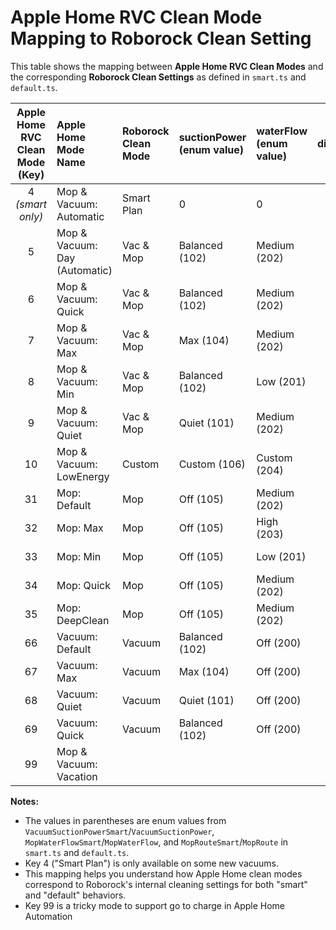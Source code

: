 # Apple Home RVC Clean Mode Mapping to Roborock Clean Setting

This table shows the mapping between **Apple Home RVC Clean Modes** and the corresponding **Roborock Clean Settings** as defined in `smart.ts` and `default.ts`.

| Apple Home RVC Clean Mode (Key) | Apple Home Mode Name         | Roborock Clean Mode | suctionPower (enum value) | waterFlow (enum value) | distance_off | mopRoute (enum value) |
|:-------------------------------:|:-----------------------------|:--------------------|:--------------------------|:----------------------|:------------:|:---------------------:|
| 4 *(smart only)*                | Mop & Vacuum: Automatic      | Smart Plan          | 0                         | 0                     | 0            | Smart (306)           |
| 5                               | Mop & Vacuum: Day (Automatic)| Vac & Mop           | Balanced (102)            | Medium (202)          | 0            | Standard (300)        |
| 6                               | Mop & Vacuum: Quick          | Vac & Mop           | Balanced (102)            | Medium (202)          | 0            | Fast (304)            |
| 7                               | Mop & Vacuum: Max            | Vac & Mop           | Max (104)                 | Medium (202)          | 0            | Standard (300)        |
| 8                               | Mop & Vacuum: Min            | Vac & Mop           | Balanced (102)            | Low (201)             | 0            | Standard (300)        |
| 9                               | Mop & Vacuum: Quiet          | Vac & Mop           | Quiet (101)               | Medium (202)          | 0            | Standard (300)        |
| 10                              | Mop & Vacuum: LowEnergy      | Custom              | Custom (106)              | Custom (204)          | 0            | Custom (302)          |
| 31                              | Mop: Default                 | Mop                 | Off (105)                 | Medium (202)          | 0            | Standard (300)        |
| 32                              | Mop: Max                     | Mop                 | Off (105)                 | High (203)            | 0            | Standard (300)        |
| 33                              | Mop: Min                     | Mop                 | Off (105)                 | Low (201)             | 0            | Standard (300)        |
| 34                              | Mop: Quick                   | Mop                 | Off (105)                 | Medium (202)          | 0            | Fast (304)            |
| 35                              | Mop: DeepClean               | Mop                 | Off (105)                 | Medium (202)          | 0            | Deep (301)            |
| 66                              | Vacuum: Default              | Vacuum              | Balanced (102)            | Off (200)             | 0            | Standard (300)        |
| 67                              | Vacuum: Max                  | Vacuum              | Max (104)                 | Off (200)             | 0            | Standard (300)        |
| 68                              | Vacuum: Quiet                | Vacuum              | Quiet (101)               | Off (200)             | 0            | Standard (300)        |
| 69                              | Vacuum: Quick                | Vacuum              | Balanced (102)            | Off (200)             | 0            | Fast (304)            |
| 99                              | Mop & Vacuum: Vacation       |                     |                           |                       |              |                       |

**Notes:**
- The values in parentheses are enum values from `VacuumSuctionPowerSmart`/`VacuumSuctionPower`, `MopWaterFlowSmart`/`MopWaterFlow`, and `MopRouteSmart`/`MopRoute` in `smart.ts` and `default.ts`.
- Key 4 ("Smart Plan") is only available on some new vacuums.
- This mapping helps you understand how Apple Home clean modes correspond to Roborock's internal cleaning settings for both "smart" and "default" behaviors.
- Key 99 is a tricky mode to support go to charge in Apple Home Automation
